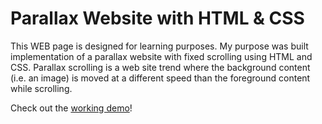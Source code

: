 # Parallax Website with HTML & CSS
This WEB page is designed for learning purposes.
My purpose was built implementation of a parallax website with fixed scrolling using HTML and CSS. Parallax scrolling is a web site trend where the background content (i.e. an image) is moved at a different speed than the foreground content while scrolling.

Check out the [working demo](https://ausrabickute.github.io/Parallax-WEB/)!
